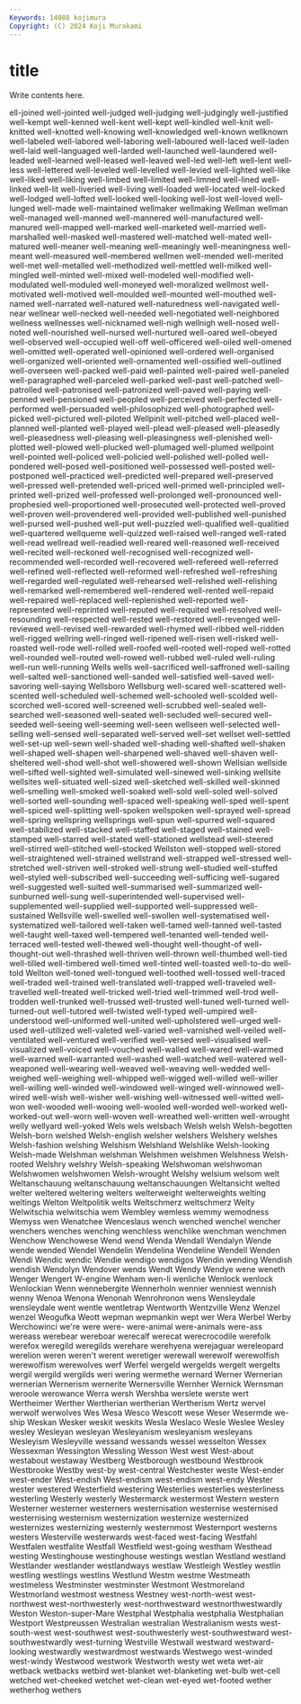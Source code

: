 ```yaml
---
Keywords: 14088 kojimura
Copyright: (C) 2024 Koji Murakami
---
```


# title

Write contents here.



ell-joined well-jointed well-judged well-judging well-judgingly well-justified
well-kempt well-kenned well-kent well-kept well-kindled well-knit well-knitted well-knotted well-knowing well-knowledged
well-known wellknown well-labeled well-labored well-laboring well-laboured well-laced well-laden well-laid well-languaged
well-larded well-launched well-laundered well-leaded well-learned well-leased well-leaved well-led well-left well-lent
well-less well-lettered well-leveled well-levelled well-levied well-lighted well-like well-liked well-liking well-limbed
well-limited well-limned well-lined well-linked well-lit well-liveried well-living well-loaded well-located well-locked
well-lodged well-lofted well-looked well-looking well-lost well-loved well-lunged well-made well-maintained wellmaker
wellmaking Wellman wellman well-managed well-manned well-mannered well-manufactured well-manured well-mapped well-marked
well-marketed well-married well-marshalled well-masked well-mastered well-matched well-mated well-matured well-meaner well-meaning
well-meaningly well-meaningness well-meant well-measured well-membered wellmen well-mended well-merited well-met well-metalled
well-methodized well-mettled well-milked well-mingled well-minted well-mixed well-modeled well-modified well-modulated well-moduled
well-moneyed well-moralized wellmost well-motivated well-motived well-moulded well-mounted well-mouthed well-named well-narrated
well-natured well-naturedness well-navigated well-near wellnear well-necked well-needed well-negotiated well-neighbored wellness
wellnesses well-nicknamed well-nigh wellnigh well-nosed well-noted well-nourished well-nursed well-nurtured well-oared
well-obeyed well-observed well-occupied well-off well-officered well-oiled well-omened well-omitted well-operated well-opinioned
well-ordered well-organised well-organized well-oriented well-ornamented well-ossified well-outlined well-overseen well-packed well-paid
well-painted well-paired well-paneled well-paragraphed well-parceled well-parked well-past well-patched well-patrolled well-patronised
well-patronized well-paved well-paying well-penned well-pensioned well-peopled well-perceived well-perfected well-performed well-persuaded
well-philosophized well-photographed well-picked well-pictured well-piloted Wellpinit well-pitched well-placed well-planned well-planted
well-played well-plead well-pleased well-pleasedly well-pleasedness well-pleasing well-pleasingness well-plenished well-plotted well-plowed
well-plucked well-plumaged well-plumed wellpoint well-pointed well-policed well-policied well-polished well-polled well-pondered
well-posed well-positioned well-possessed well-posted well-postponed well-practiced well-predicted well-prepared well-preserved well-pressed
well-pretended well-priced well-primed well-principled well-printed well-prized well-professed well-prolonged well-pronounced well-prophesied
well-proportioned well-prosecuted well-protected well-proved well-proven well-provendered well-provided well-published well-punished well-pursed
well-pushed well-put well-puzzled well-qualified well-qualitied well-quartered wellqueme well-quizzed well-raised well-ranged
well-rated well-read wellread well-readied well-reared well-reasoned well-received well-recited well-reckoned well-recognised
well-recognized well-recommended well-recorded well-recovered well-refereed well-referred well-refined well-reflected well-reformed well-refreshed
well-refreshing well-regarded well-regulated well-rehearsed well-relished well-relishing well-remarked well-remembered well-rendered well-rented
well-repaid well-repaired well-replaced well-replenished well-reported well-represented well-reprinted well-reputed well-requited well-resolved
well-resounding well-respected well-rested well-restored well-revenged well-reviewed well-revised well-rewarded well-rhymed well-ribbed
well-ridden well-rigged wellring well-ringed well-ripened well-risen well-risked well-roasted well-rode well-rolled
well-roofed well-rooted well-roped well-rotted well-rounded well-routed well-rowed well-rubbed well-ruled well-ruling
well-run well-running Wells wells well-sacrificed well-saffroned well-sailing well-salted well-sanctioned well-sanded
well-satisfied well-saved well-savoring well-saying Wellsboro Wellsburg well-scared well-scattered well-scented well-scheduled
well-schemed well-schooled well-scolded well-scorched well-scored well-screened well-scrubbed well-sealed well-searched well-seasoned
well-seated well-secluded well-secured well-seeded well-seeing well-seeming well-seen wellseen well-selected well-selling
well-sensed well-separated well-served well-set wellset well-settled well-set-up well-sewn well-shaded well-shading
well-shafted well-shaken well-shaped well-shapen well-sharpened well-shaved well-shaven well-sheltered well-shod well-shot
well-showered well-shown Wellsian wellside well-sifted well-sighted well-simulated well-sinewed well-sinking wellsite
wellsites well-situated well-sized well-sketched well-skilled well-skinned well-smelling well-smoked well-soaked well-sold
well-soled well-solved well-sorted well-sounding well-spaced well-speaking well-sped well-spent well-spiced well-splitting
well-spoken wellspoken well-sprayed well-spread well-spring wellspring wellsprings well-spun well-spurred well-squared
well-stabilized well-stacked well-staffed well-staged well-stained well-stamped well-starred well-stated well-stationed wellstead
well-steered well-stirred well-stitched well-stocked Wellston well-stopped well-stored well-straightened well-strained wellstrand
well-strapped well-stressed well-stretched well-striven well-stroked well-strung well-studied well-stuffed well-styled well-subscribed
well-succeeding well-sufficing well-sugared well-suggested well-suited well-summarised well-summarized well-sunburned well-sung well-superintended
well-supervised well-supplemented well-supplied well-supported well-suppressed well-sustained Wellsville well-swelled well-swollen well-systematised
well-systematized well-tailored well-taken well-tamed well-tanned well-tasted well-taught well-taxed well-tempered well-tenanted
well-tended well-terraced well-tested well-thewed well-thought well-thought-of well-thought-out well-thrashed well-thriven well-thrown
well-thumbed well-tied well-tilled well-timbered well-timed well-tinted well-toasted well-to-do well-told Wellton
well-toned well-tongued well-toothed well-tossed well-traced well-traded well-trained well-translated well-trapped well-traveled
well-travelled well-treated well-tricked well-tried well-trimmed well-trod well-trodden well-trunked well-trussed well-trusted
well-tuned well-turned well-turned-out well-tutored well-twisted well-typed well-umpired well-understood well-uniformed well-united
well-upholstered well-urged well-used well-utilized well-valeted well-varied well-varnished well-veiled well-ventilated well-ventured
well-verified well-versed well-visualised well-visualized well-voiced well-vouched well-walled well-wared well-warmed well-warned
well-warranted well-washed well-watched well-watered well-weaponed well-wearing well-weaved well-weaving well-wedded well-weighed
well-weighing well-whipped well-wigged well-willed well-willer well-willing well-winded well-windowed well-winged well-winnowed
well-wired well-wish well-wisher well-wishing well-witnessed well-witted well-won well-wooded well-wooing well-wooled
well-worded well-worked well-worked-out well-worn well-woven well-wreathed well-written well-wrought welly wellyard
well-yoked Wels wels welsbach Welsh welsh Welsh-begotten Welsh-born welshed Welsh-english
welsher welshers Welshery welshes Welsh-fashion welshing Welshism Welshland Welshlike Welsh-looking
Welsh-made Welshman welshman Welshmen welshmen Welshness Welsh-rooted Welshry welshry Welsh-speaking
Welshwoman welshwoman Welshwomen welshwomen Welsh-wrought Welshy welsium welsom welt Weltanschauung
weltanschauung weltanschauungen Weltansicht welted welter weltered weltering welters welterweight welterweights
welting weltings Welton Weltpolitik welts Weltschmerz weltschmerz Welty Welwitschia welwitschia
wem Wembley wemless wemmy wemodness Wemyss wen Wenatchee Wenceslaus wench
wenched wenchel wencher wenchers wenches wenching wenchless wenchlike wenchman wenchmen
Wenchow Wenchowese Wend wend Wenda Wendall Wendalyn Wende wende wended
Wendel Wendelin Wendelina Wendeline Wendell Wenden Wendi Wendic wendic Wendie
wendigo wendigos Wendin wending Wendish wendish Wendolyn Wendover wends Wendt
Wendy Wendye wene weneth Wenger Wengert W-engine Wenham wen-li wenliche
Wenlock wenlock Wenlockian Wenn wennebergite Wennerholn wennier wenniest wennish wenny
Wenoa Wenona Wenonah Wenrohronon wens Wensleydale wensleydale went wentle wentletrap
Wentworth Wentzville Wenz Wenzel wenzel Weogufka Weott wepman wepmankin wept
wer Wera Werbel Werby Werchowinci we're were were- were-animal were-animals
were-ass wereass werebear wereboar werecalf werecat werecrocodile werefolk werefox weregild
weregilds werehare werehyena werejaguar wereleopard werelion weren weren't werent weretiger
werewall werewolf werewolfish werewolfism werewolves werf Werfel wergeld wergelds wergelt
wergelts wergil wergild wergilds weri wering wermethe wernard Werner Wernerian
wernerian Wernerism wernerite Wernersville Wernher Wernick Wernsman weroole werowance Werra
wersh Wershba werslete werste wert Wertheimer Werther Wertherian wertherian Wertherism
Wertz wervel werwolf werwolves Wes Wesa Wesco Wescott wese Weser
Wesermde we-ship Weskan Wesker weskit weskits Wesla Weslaco Wesle Weslee
Wesley wesley Wesleyan wesleyan Wesleyanism wesleyanism wesleyans Wesleyism Wesleyville wessand
wessands wessel wesselton Wessex Wessexman Wessington Wessling Wesson West west
West-about westabout westaway Westberg Westborough westbound Westbrook Westbrooke Westby west-by
west-central Westchester weste West-ender west-ender West-endish West-endism west-endism west-endy Wester
wester westered Westerfield westering Westerlies westerlies westerliness westerling Westerly westerly
Westermarck westermost Western western Westerner westerner westerners westernisation westernise westernised
westernising westernism westernization westernize westernized westernizes westernizing westernly westernmost Westernport
westerns westers Westerville westerwards west-faced west-facing Westfahl Westfalen westfalite Westfall
Westfield west-going westham Westhead westing Westinghouse westinghouse westings westlan Westland
westland Westlander westlander westlandways westlaw Westleigh Westley westlin westling westlings
westlins Westlund Westm westme Westmeath westmeless Westminster westminster Westmont Westmoreland
Westmorland westmost westness Westney west-north-west west-northwest west-northwesterly west-northwestward westnorthwestwardly Weston
Weston-super-Mare Westphal Westphalia westphalia Westphalian Westport Westpreussen Westralian westralian Westralianism
wests west-south-west west-southwest west-southwesterly west-southwestward west-southwestwardly west-turning Westville Westwall westward
westward-looking westwardly westwardmost westwards Westwego west-winded west-windy Westwood westwork Westworth
westy wet weta wet-air wetback wetbacks wetbird wet-blanket wet-blanketing wet-bulb
wet-cell wetched wet-cheeked wetchet wet-clean wet-eyed wet-footed wether wetherhog wethers
